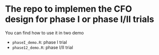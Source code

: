 # The repo to implemen the CFO design for phase I or phase I/II trials


You can find how to use it in two demo 

- `phaseI_demo.R`: phase I trial
- `phase12_demo.R`: phase I/II trial
